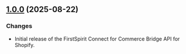 ## [1.0.0](https://github.com/e-Spirit/fcecom-bridge-api-shopify/compare/v0.0.0...v1.0.0) (2025-08-22)

### Changes
* Initial release of the FirstSpirit Connect for Commerce Bridge API for Shopify.
